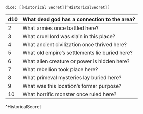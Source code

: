 `dice: [[Historical Secret]]^HistoricalSecret]]`

| d10 | What dead god has a connection to the area?    |
| --- | ---------------------------------------------- |
| 2   | What armies once battled here?                 |
| 3   | What cruel lord was slain in this place?       |
| 4   | What ancient civilization once thrived here?   |
| 5   | What old empire’s settlements lie buried here? |
| 6   | What alien creature or power is hidden here?   |
| 7   | What rebellion took place here?                |
| 8   | What primeval mysteries lay buried here?       |
| 9   | What was this location’s former purpose?       |
| 10  | What horrific monster once ruled here?         |
^HistoricalSecret
